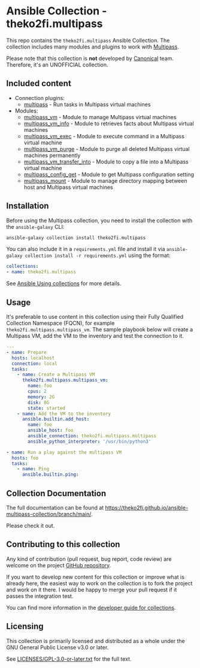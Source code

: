 <!--
Copyright (c) Ansible Project
GNU General Public License v3.0+ (see LICENSES/GPL-3.0-or-later.txt or https://www.gnu.org/licenses/gpl-3.0.txt)
SPDX-License-Identifier: GPL-3.0-or-later
-->

# Ansible Collection - theko2fi.multipass

This repo contains the `theko2fi.multipass` Ansible Collection. The collection includes many modules and plugins to work with [Multipass](https://multipass.run/).

Please note that this collection is **not** developed by [Canonical](https://canonical.com/) team. Therefore, it's an UNOFFICIAL collection.

## Included content

* Connection plugins:
    - [multipass](https://theko2fi.github.io/ansible-multipass-collection/branch/main/multipass_connection.html) - Run tasks in Multipass virtual machines
* Modules:
    - [multipass_vm](https://theko2fi.github.io/ansible-multipass-collection/branch/main/multipass_vm_module.html) - Module to manage Multipass virtual machines
    - [multipass_vm_info](https://theko2fi.github.io/ansible-multipass-collection/branch/main/multipass_vm_info_module.html) - Module to retrieves facts about Multipass virtual machines
    - [multipass_vm_exec](https://theko2fi.github.io/ansible-multipass-collection/branch/main/multipass_vm_exec_module.html) - Module to execute command in a Multipass virtual machine
    - [multipass_vm_purge](https://theko2fi.github.io/ansible-multipass-collection/branch/main/multipass_vm_purge_module.html) - Module to purge all deleted Multipass virtual machines permanently
    - [multipass_vm_transfer_into](https://theko2fi.github.io/ansible-multipass-collection/branch/main/multipass_vm_transfer_into_module.html) - Module to copy a file into a Multipass virtual machine
    - [multipass_config_get](https://theko2fi.github.io/ansible-multipass-collection/branch/main/multipass_config_get_module.html) - Module to get Multipass configuration setting
    - [multipass_mount](https://theko2fi.github.io/ansible-multipass-collection/branch/main/multipass_mount_module.html) - Module to manage directory mapping between host and Multipass virtual machines

## Installation

Before using the Multipass collection, you need to install the collection with the `ansible-galaxy` CLI:

```bash
ansible-galaxy collection install theko2fi.multipass
```

You can also include it in a `requirements.yml` file and install it via `ansible-galaxy collection install -r requirements.yml` using the format:

```yaml
collections:
- name: theko2fi.multipass
```

See [Ansible Using collections](https://docs.ansible.com/ansible/latest/user_guide/collections_using.html) for more details.

## Usage

It's preferable to use content in this collection using their Fully Qualified Collection Namespace (FQCN), for example `theko2fi.multipass.multipass_vm`. The sample playbook below will create a Multipass VM, add the VM to the inventory and test the connection to it.

```yaml
---
- name: Prepare
  hosts: localhost
  connection: local
  tasks:
    - name: Create a Multipass VM
      theko2fi.multipass.multipass_vm:
        name: foo
        cpus: 2
        memory: 2G
        disk: 8G
        state: started
    - name: Add the VM to the inventory
      ansible.builtin.add_host:
        name: foo
        ansible_host: foo
        ansible_connection: theko2fi.multipass.multipass
        ansible_python_interpreter: '/usr/bin/python3'

- name: Run a play against the multipass VM
  hosts: foo
  tasks:
    - name: Ping
      ansible.builtin.ping:
```

## Collection Documentation

The full documentation can be found at https://theko2fi.github.io/ansible-multipass-collection/branch/main/.

Please check it out.

## Contributing to this collection

Any kind of contribution (pull request, bug report, code review) are welcome on the project [GitHub repository](https://github.com/theko2fi/ansible-multipass-collection).

If you want to develop new content for this collection or improve what is already here, the easiest way to work on the collection is to fork the project and work on it there. I would be happy to merge your pull request if it passes the integration test.

You can find more information in the [developer guide for collections](https://docs.ansible.com/ansible/devel/dev_guide/developing_collections.html#contributing-to-collections).


## Licensing

This collection is primarily licensed and distributed as a whole under the GNU General Public License v3.0 or later.

See [LICENSES/GPL-3.0-or-later.txt](https://github.com/theko2fi/ansible-multipass-collection/blob/main/LICENSE) for the full text.